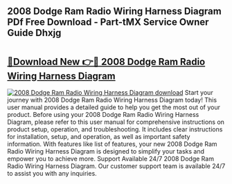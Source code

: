## 2008 Dodge Ram Radio Wiring Harness Diagram PDf Free Download - Part-tMX Service Owner Guide Dhxjg

# <h2><a href="http://dfoky4.blite.top/?on=2008+Dodge+Ram+Radio+Wiring+Harness+Diagram">🔗Download New 👉🔴 2008 Dodge Ram Radio Wiring Harness Diagram</a></h2>

[![2008 Dodge Ram Radio Wiring Harness Diagram download](https://i.imgur.com/lujVjoI.png)](http://dfoky4.blite.top/?on=2008+Dodge+Ram+Radio+Wiring+Harness+Diagram)
Start your journey with 2008 Dodge Ram Radio Wiring Harness Diagram today! This user manual provides a detailed guide to help you get the most out of your product. Before using your 2008 Dodge Ram Radio Wiring Harness Diagram, please refer to this user manual for comprehensive instructions on product setup, operation, and troubleshooting. It includes clear instructions for installation, setup, and operation, as well as important safety information. With features like list of features, your new 2008 Dodge Ram Radio Wiring Harness Diagram is designed to simplify your tasks and empower you to achieve more. Support Available 24/7 2008 Dodge Ram Radio Wiring Harness Diagram. Our customer support team is available 24/7 to assist you with any inquiries.
